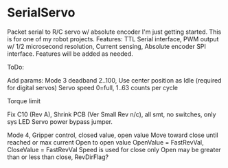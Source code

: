 # SerialServo
Packet serial to R/C servo w/ absolute encoder
I'm just getting started. This is for one of my robot projects. 
Features: TTL Serial interface, PWM output w/ 1/2 microsecond resolution, Current sensing, Absolute encoder SPI interface.
Features will be added as needed.

ToDo:

  Add params:
    Mode 3 deadband 2..100, Use center position as Idle (required for digital servos)
    Servo speed 0=full, 1..63 counts per cycle
    
    
  Torque limit
  
  Fix C10 (Rev A), Shrink PCB (Ver Small Rev n/c), all smt, no switches, only sys LED
  Servo power bypass jumper.
  
  Mode 4, Gripper control, closed value, open value
    Move toward close until reached or max current
    Open to open value
    OpenValue = FastRevVal, CloseValue = FastRevVal
    Speed is used for close only
    Open may be greater than or less than close, RevDirFlag?
    